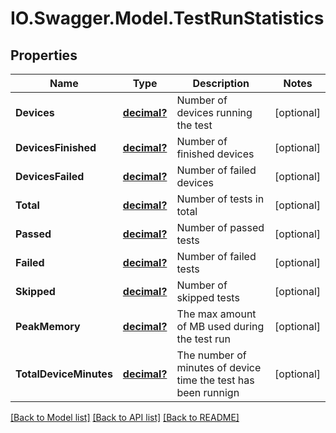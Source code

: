 # IO.Swagger.Model.TestRunStatistics
## Properties

Name | Type | Description | Notes
------------ | ------------- | ------------- | -------------
**Devices** | [**decimal?**](BigDecimal.md) | Number of devices running the test | [optional] 
**DevicesFinished** | [**decimal?**](BigDecimal.md) | Number of finished devices | [optional] 
**DevicesFailed** | [**decimal?**](BigDecimal.md) | Number of failed devices | [optional] 
**Total** | [**decimal?**](BigDecimal.md) | Number of tests in total | [optional] 
**Passed** | [**decimal?**](BigDecimal.md) | Number of passed tests | [optional] 
**Failed** | [**decimal?**](BigDecimal.md) | Number of failed tests | [optional] 
**Skipped** | [**decimal?**](BigDecimal.md) | Number of skipped tests | [optional] 
**PeakMemory** | [**decimal?**](BigDecimal.md) | The max amount of MB used during the test run | [optional] 
**TotalDeviceMinutes** | [**decimal?**](BigDecimal.md) | The number of minutes of device time the test has been runnign | [optional] 

[[Back to Model list]](../README.md#documentation-for-models) [[Back to API list]](../README.md#documentation-for-api-endpoints) [[Back to README]](../README.md)

